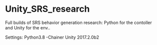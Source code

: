 # Unity_SRS_research
Full builds of SRS behavior generation research: Python for the contoller and Unity for the env..

Settings:
Python3.8
  -Chainer
Unity 2017.2.0b2
